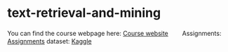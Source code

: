 # text-retrieval-and-mining
You can find the course webpage here: [Course website](https://canvas.uva.nl/courses/46465)　　
Assignments: [Assignments](https://canvas.uva.nl/courses/46465/assignments)
dataset: [Kaggle](https://www.kaggle.com/datasets/hgultekin/bbcnewsarchive/data)

